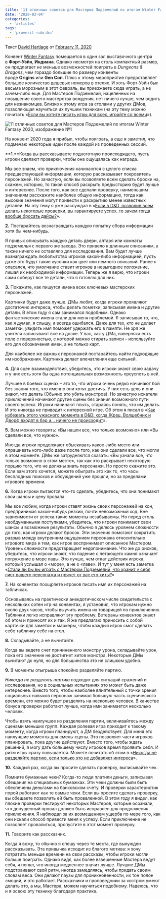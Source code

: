 ```yaml
---
title: '11 отличных советов для Мастеров Подземелий по итогам Winter Fantasy 2020'
date: '2020-03-04'
categories:
  - 'articles'
tags:
  - 'proverit-rubriku'
---
```


Текст [David Hartlage](https://vk.com/away.php?to=https%3A%2F%2Fdmdavid.com%2Ftag%2Fauthor%2Fadmin%2F) от [February 11, 2020](https://vk.com/away.php?to=https%3A%2F%2Fdmdavid.com%2Ftag%2F11-great-dungeon-master-tips-revealed-at-winter-fantasy-2020%2F)

Конвент [Winter Fantasy](https://vk.com/away.php?to=https%3A%2F%2Fdmdavid.com%2Ftag%2Ftag%2Fwinter-fantasy%2F) помещается в один зал выставочного центра в **Форт-Уэйн, Индиана**. Однако несмотря на столь компактный размер, он предлагает не меньше возможностей поиграть в *Dungeons & Dragons*, чем гораздо большие по размеру конвенты вроде **Origins** или **Gen Con**. Плюс к этому мероприятие предоставляет большое количество дешевых номеров в отелях. И хоть Форт-Уэйн был весьма морозным в этот февраль, вы приезжаете сюда играть, а не зачем-либо еще. Для Мастеров Подземелий, нацеленных на повышение своего мастерства вождения, нет ничего лучше, чем водить для незнакомцев. Близко к этому игра за столами у других ДМов, позволяющая научиться их лучшим техникам (на эту тему можно почитать «[Если вы хотите писать игры для всех, играйте со всеми](https://vk.com/away.php?to=https%3A%2F%2Fdmdavid.com%2Ftag%2Fif-you-want-to-write-games-for-everyone-play-with-everyone%2F)»).

![11 отличных советов для Мастеров Подземелий по итогам Winter Fantasy 2020, изображение №1](https://sun9-69.userapi.com/c205828/v205828266/71726/T6gCBikYtPs.jpg)

На конвент 2020 года я прибыл, чтобы поиграть, а еще я заметил, что подмечаю некоторые идеи после каждой из проведенных сессий.

**1.**Когда вы рассказываете подноготную происходящего, пусть игроки сделают проверки, чтобы она ощущалась как награда.

Мы все знаем, что приключения начинаются с целого списка предшествующей информации, которую рассказывает покровитель персонажей. Но зачастую, если вы позволяете всем сделать броски на, скажем, историю, то такой способ раскрыть предысторию будет лучше и интереснее. После того, как все сделали проверку, наименьшим значениям расскажите наиболее общую информацию, тогда как высокие значения могут привести к раскрытию менее известных деталей. На эту тему я уже рассуждал в «[Если в D&D, позволив всем делать некоторые проверки, вы гарантируете успех, то зачем тогда вообще бросать дайсы?](https://vk.com/away.php?to=https%3A%2F%2Fdmdavid.com%2Ftag%2Fwhy-bother-having-everyone-roll-a-check-when-it-just-guarantees-success%2F)».

**2.** Постарайтесь вознаграждать каждую попытку сбора информации хотя бы чем-нибудь.

Я привык описывать каждую деталь двери, алтаря или комнаты подземелья с первого же захода. Это привело к длинным описаниям, а также ничего не оставляло для исследования. Вам будет лучше вознаграждать любопытство игроков какой-либо информацией, пусть даже это будут такие кусочки как цвет или немного описаний. Ранее я опасался, что умолчание ставит игроков в невыгодное положение, лишая их необходимой информации. Теперь же я верю, что игроки сами соберут все те детали, что я готовлю для них.

**3.** Покажите, как пишутся имена всех ключевых мастерских персонажей.

Картинки будут даже лучше. ДМы любят, когда игроки проявляют достаточно интереса, чтобы делать пометки, записывая имена и другие детали. В этом году я сам занимался подобным. Однако фантастические имена стали для меня проблемой. Я записывал то, что, как я думал, я слышу, и всегда ошибался. Даже для тех, кто не делает заметки, *увидеть* имя поможет удержать его в памяти. Не зря же учителя записывают все на доске. У вас, как у ДМа, наверняка есть поле с поверхностью, с которой можно стирать записи – используйте его для обозначения имен, а не только карт.

Для наиболее же важных персонажей постарайтесь найти подходящие им изображения. Картинка делает впечатления еще сильней.

**4.** Для сцен взаимодействия, убедитесь, что игроки знают свою задачу и у них есть хотя бы одна потенциальная возможность преуспеть в ней.

Лучшее в боевых сценах – это то, что игроки очень редко начинают бой без знания того, что именно они хотят достичь. У них есть цель и они знают, что делать (Обычно это убить монстров). Но зачастую искатели приключений начинают другие сцены без знания возможного пути своего успеха. Игроки начинают плыть, стараясь понять, что им делать. И это никогда не приводит к интересной игре. Об этом я писал в «[Как избежать этого ужасного момента в D&D, когда Жрец, Волшебник и Дворф входят в бар и… ничего не происходит](https://vk.com/away.php?to=https%3A%2F%2Fdmdavid.com%2Ftag%2Fa-priest-a-wizard-and-a-dwarf-enter-a-bar-and-nothing-happens-without-the-2-key-ingredients-of-a-role-playing-scene%2F)».

**5.** Вам можно говорить: «Вы нашли все, что только возможно» или «Вы сделали все, что нужно».

Иногда игроки продолжают обыскивать какое-либо место или опрашивать кого-либо даже после того, как они сделали все, что могли в этом моменте. ДМы же затрудняются сказать: «Вы узнали все, что только возможно в этом месте», так как это раскрывает некоторую порцию того, что не должны знать персонажи. Но просто скажите это. Если вам этого хочется, можете обыграть это как то, что часы бесплодных поисков и обсуждений уже прошли, но за пределами игрового времени.

**6.** Когда игроки пытаются что-то сделать, убедитесь, что они понимают свои шансы и цену провала.

Мы все любим, когда игроки ставят жизнь своих персонажей на кон, предпринимая какой-нибудь резкий, почти невозможный ход. Вне зависимости от успеха такие моменты незабываемы. Но перед столь необдуманными поступками, убедитесь, что игроки понимают свои шансы и возможные результаты. Обычно я делюсь уровнем сложности до того, как игроки делают бросок. Эти значения помогают сократить разрыв между внутренним ощущением персонажа относительно игрового мира и тем, как игрок воспринимает описанное Мастером. Уровень сложности предотвращает недопонимание. Что же до рисков, убедитесь, что игроки знают, что падение с летающего камня означает погружение в море лавы. Это лучше, чем откат действия игрока, который услышал о «море», а не о «лаве». И тут у меня есть заметка «[Стали ли бы вы играть с Мастером Подземелий, что хранит у себя лист вашего персонажа и прячет от вас его хиты?](https://vk.com/away.php?to=https%3A%2F%2Fdmdavid.com%2Ftag%2Fwould-you-play-with-a-dungeon-master-who-kept-your-character-sheet-and-hid-your-pcs-hit-points%2F)»

**7.** На конвентах поощряете игроков писать имя их персонажей на табличках.

Основываясь на практически анекдотическом числе свидетельств с нескольких сотен игр на конвентах, я установил, что игрокам нужно около двух часов, чтобы выучить имена их товарищей по приключению. Таблички легко исправляют эту проблему. Ветераны конвентов знают об этом и приносят их и так. Я же предлагаю приносить с собой карточки для заметок и маркеры, чтобы каждый игрок смог сделать себе табличку себе на стол.

**8.** Складывайте, а не вычитайте.

Когда вы ведете счет причиненного монстру урона, складывайте урон, пока его значение не достигнет хитов монстра. Некоторые ДМы вычитают до нуля, но для большинства это не слишком удобно.

**9.** В моменты отыгрыша спокойно разделяйте партию.

*Никогда не разделять партию* подходит для ситуаций сражений и исследования, но в социальных испытаниях это может быть даже интереснее. Вместо того, чтобы наиболее влиятельный с точки зрения социальных навыков персонаж занимал большую часть сценического времени, его можно будет разделить на несколько человек. В качестве бонуса проверки работают лучше, когда ими занимается несколько человек.

Чтобы взять наилучшее из разделения партии, вклинивайтесь между сценами меньших групп. Каждая ролевая игра приходит к такому моменту, когда игроки планируют, а ДМ бездействует. Для меня это наилучшие моменты для смены сцены. Это позволяет части игроков планировать, пока другие действуют. Вместо того, чтобы ждать решений, я могу дать большему числу игроков время проявить себя. И ритм игры сразу повышается. Можете почитать об этом в «[Никогда не разделяйте партию, если только это не добавляет интереса](https://vk.com/away.php?to=https%3A%2F%2Fdmdavid.com%2Ftag%2Fnever-split-the-party-except-when-it-adds-fun%2F)».

**10.** Каждый раз, когда вы просите сделать проверку, выписывайте чек.

Помните бумажные чеки? Когда-то люди платили деньги, записывая обещания на специальных бумажках. Эти чеки должны были быть обеспечены деньгами на банковском счету. И проверки характеристик порой работают как те самые чеки. Если вы просите сделать проверку, вы обещаете позволить ей быть проваленной. В этом году я видел, как плохие проверки тестируют некоторых Мастеров, которые осознали, что допущенный провал должен быть исправлен для продолжения приключения. Я наблюдал за их возмещением ущерба по мере того, как они искали способ привести меня к успеху. Если приключение не позволяет провалиться, пропустите в этот момент проверку.

**11.** Говорите как рассказчик.

Когда я вожу, то обычно я спешу через те места, где вынужден рассказывать. Эта привычка исходит из благого мотива: я хочу потратить меньше времени на свои рассказы, чтобы игроки могли больше поиграть. Однако видя, как более взвешенные Мастера ведут себя, я понял, что иногда медленнее значит лучше. Лучшие ДМы подстраивают свой ритм, иногда замедляясь, чтобы придать своим словам веса. Они делают паузы для проникновенности, их тон полон эмоций, и это работает. Рассказчики и проповедники за костром умеют делать это, а мы, Мастера, можем научиться подобному. Надеюсь, что и я освою эту технику благодаря практике.
